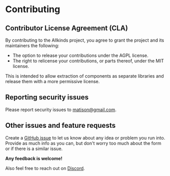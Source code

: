 # Contributing

## Contributor License Agreement (CLA)

By contributing to the Allkinds project, you agree to grant the project and its maintainers the following:

- The option to release your contributions under the AGPL license.
- The right to relicense your contributions, or parts thereof, under the MIT license.

This is intended to allow extraction of components as separate libraries and release them with a more permissive license.

## Reporting security issues

Please report security issues to <matison@gmail.com>.

## Other issues and feature requests

Create a [GitHub issue](https://github.com/AllKinds/AllkindsICP/issues/new) to let us know about any idea or problem you run into.
Provide as much info as you can, but don't worry too much about the form or if there is a similar issue.

**Any feedback is welcome!**

Also feel free to reach out on [Discord](https://discord.gg/TquURcek).
